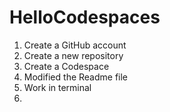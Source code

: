# HelloCodespaces

1. Create a GitHub account
2. Create a new repository
3. Create a Codespace
4. Modified the Readme file
5. Work in terminal
6.
